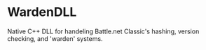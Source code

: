 # WardenDLL
Native C++ DLL for handeling Battle.net Classic's hashing, version checking, and 'warden' systems.
